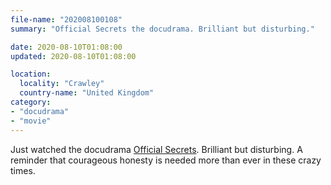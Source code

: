 ```yaml
---
file-name: "202008100108"
summary: "Official Secrets the docudrama. Brilliant but disturbing."

date: 2020-08-10T01:08:00
updated: 2020-08-10T01:08:00

location:
  locality: "Crawley"
  country-name: "United Kingdom"
category:
- "docudrama"
- "movie"
---
```


Just watched the docudrama [Official Secrets][1]. Brilliant but disturbing. A reminder that courageous honesty is needed more than ever in these crazy times.

[1]: https://www.imdb.com/title/tt5431890/
